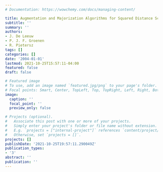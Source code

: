 ```yaml
---
# Documentation: https://wowchemy.com/docs/managing-content/

title: Augmentation and Majorization Algorithms for Squared Distance Scaling
subtitle: ''
summary: ''
authors:
- J. De Leeuw
- P. J. F. Groenen
- R. Pietersz
tags: []
categories: []
date: '2004-01-01'
lastmod: 2021-10-25T15:57:11-04:00
featured: false
draft: false

# Featured image
# To use, add an image named `featured.jpg/png` to your page's folder.
# Focal points: Smart, Center, TopLeft, Top, TopRight, Left, Right, BottomLeft, Bottom, BottomRight.
image:
  caption: ''
  focal_point: ''
  preview_only: false

# Projects (optional).
#   Associate this post with one or more of your projects.
#   Simply enter your project's folder or file name without extension.
#   E.g. `projects = ["internal-project"]` references `content/project/deep-learning/index.md`.
#   Otherwise, set `projects = []`.
projects: []
publishDate: '2021-10-25T19:57:11.290049Z'
publication_types:
- '3'
abstract: ''
publication: ''
---
```

